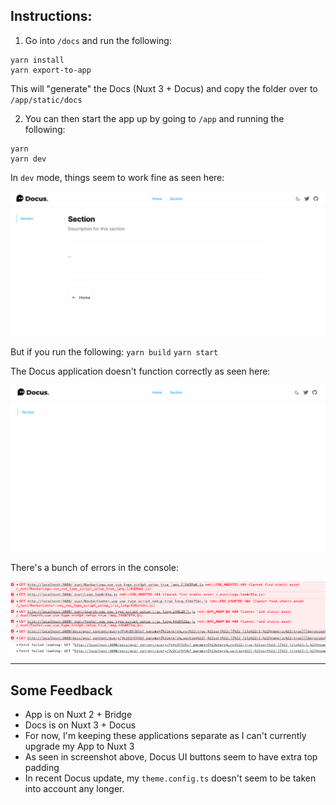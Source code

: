 ## Instructions:

1. Go into `/docs` and run the following:
```
yarn install
yarn export-to-app
```

This will "generate" the Docs (Nuxt 3 + Docus) and copy the folder over to `/app/static/docs`

2. You can then start the app up by going to `/app` and running the following:
```
yarn
yarn dev
```

In `dev` mode, things seem to work fine as seen here:

![Working here as expected](./screenshots/dev_mode.png)

But if you run the following:
`yarn build`
`yarn start`

The Docus application doesn't function correctly as seen here:

![Not working](./screenshots/build_mode.png)

There's a bunch of errors in the console:

![Console Errors](./screenshots/console_errors.png)

---

## Some Feedback

- App is on Nuxt 2 + Bridge
- Docs is on Nuxt 3 + Docus
- For now, I'm keeping these applications separate as I can't currently upgrade my App to Nuxt 3
- As seen in screenshot above, Docus UI buttons seem to have extra top padding
- In recent Docus update, my `theme.config.ts` doesn't seem to be taken into account any longer.
